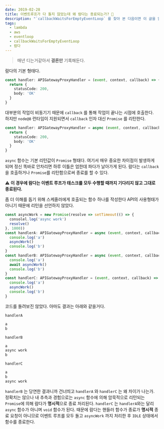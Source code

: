 ```yaml
---
date: 2019-02-28
title: 이벤트루프가 다 돌지 않았는데 왜 람다는 종료되는가? 🤔
description: "`callbackWaitsForEmptyEventLoop` 를 찾아 본 다음이면 이 글을 읽어야 할 때"
tags:
  - lambda
  - aws
  - eventloop
  - callbackWaitsForEmptyEventLoop
  - 람다
---
```


> 매년 디는거같아서 **결론만** 기록해둔다.  

람다의 기본 형태다.

```typescript
const handler: APIGatewayProxyHandler = (event, context, callback) => {
  return {
    statusCode: 200,
    body: 'OK'
  }
}
```

대부분의 작업이 비동기기 때문에 `callback` 를 통해 작업이 끝나는 시점에 호출한다.  
하지만 `node@8` 런타임이 지원되면서 `callback` 인자 대신 `Promise` 를 리턴한다.

```typescript
const handler: APIGatewayProxyHandler = async (event, context, callback) => {
  return {
    statusCode: 200,
    body: 'OK'
  }
}
```

`async` 함수는 기본 리턴값이 `Promise` 형태다. 여기서 매우 중요한 차이점이 발생하게 되며 정신 똑바로 안차리면 하루 이틀은 엄한데 파다가 날아가게 된다.
람다는 `callback` 을 호출하거나 `Promise`를 리턴함으로써 종료를 할 수 있다.

⚠️ **이 경우에 람다는 이벤트 루프가 태스크를 모두 수행할 때까지 기다리지 않고 그대로 종료된다.**

좀 더 이해를 돕기 위해 스케줄러에게 호출되는 함수 하나를 작성한다 API의 사용형태가 아니기 때문에 리턴을 선언하지 않았다.

```typescript
const asyncWork = new Promise(resolve => setTimeout(() => {
  consolel.log('async work')
  resolve()
}, 1000))
const handlerA: APIGatewayProxyHandler = async (event, context, callback) => {
  console.log('a')
  asyncWork()
  console.log('b')
}
const handlerB: APIGatewayProxyHandler = async (event, context, callback) => {
  console.log('a')
  await asyncWork()
  console.log('b')
}
const handlerC: APIGatewayProxyHandler = (event, context, callback) => {
  console.log('a')
  asyncWork()
  console.log('b')
}
```

코드를 돌려보진 않았다. 아마도 결과는 아래와 같을거다.

`handlerA`
```bash
a
b
```
`handlerB`
```bash
a
async work
b
```
`handlerC`
```bash
a
b
async work
```

`handlerB` 는 당연한 결과니까 건너띄고 `handlerA` 와 `handlerC` 는 왜 차이가 나는가.  
정확치는 않으나 내 추측과 경험으로는 `async` 함수에 의해 암묵적으로 리턴되는 `Promise`에 의해 람다가 **명시적**으로 종료 처리된다.
`handlerC` 는 `handlerA`와는 달리 `async` 함수가 아니며 `void` 함수가 된다. 때문에 람다는 핸들러 함수가 종료가 **명시적** 종료 요청이 아니므로 이벤트 루프를 모두 돌고 `asyncWork` 까지 처리한 후 `IDLE` 상태에서 함수를 종료한다.
